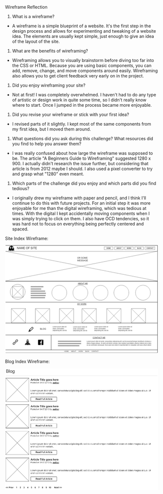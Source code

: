 Wireframe Reflection

1. What is a wireframe?
  * A wireframe is a simple blueprint of a website. It's the first step in the design process and allows for experimenting and tweaking of a website idea. The elements are usually kept simple, just enough to give an idea of the layout of the site.

1. What are the benefits of wireframing?
  * Wireframing allows you to visually brainstorm before diving too far into the CSS or HTML. Because you are using basic components, you can add, remove, change, and move components around easily. Wireframing also allows you to get client feedback very early on in the project.

1. Did you enjoy wireframing your site?
  * Not at first! I was completely overwhelmed. I haven't had to do any type of artistic or design work in quite some time, so I didn't really know where to start. Once I jumped in the process became more enjoyable.

1. Did you revise your wireframe or stick with your first idea?
  * I revised parts of it slightly. I kept most of the same components from my first idea, but I moved them around.

1. What questions did you ask during this challenge? What resources did you find to help you answer them?
  * I was really confused about how large the wireframe was supposed to be. The article "A Beginners Guide to Wireframing" suggested 1280 x 900. I actually didn't research the issue further, but considering that article is from 2012 maybe I should. I also used a pixel converter to try and grasp what "1280" even meant.

1. Which parts of the challenge did you enjoy and which parts did you find tedious?
  * I originally drew my wireframe with paper and pencil, and I think I'll continue to do this with future projects. For an initial step it was more enjoyable for me than the digital wireframing, which was tedious at times. With the digital I kept accidentally moving components when I was simply trying to click on them. I also have OCD tendencies, so it was hard not to focus on everything being perfectly centered and spaced.

Site Index Wireframe:

![Site Index](/week-2/imgs/wireframe-index.png "Wireframe for Site Index")

Blog Index Wireframe:

![Blog Index](/week-2/imgs/wireframe-blog-index.png "Wireframe for Blog Index")